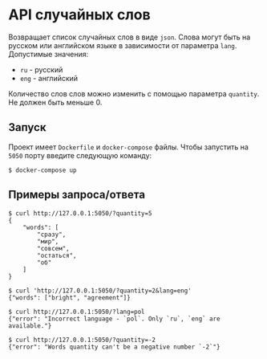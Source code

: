 # API случайных слов

Возвращает список случайных слов в виде `json`. 
Слова могут быть на русском или английском языке в зависимости от параметра `lang`. Допустимые значения:
- `ru` - русский
- `eng` - английский

Количество слов слов можно изменить с помощью параметра `quantity`. Не должен быть меньше 0.

## Запуск
Проект имеет `Dockerfile` и `docker-compose` файлы. Чтобы запустить на `5050` порту введите следующую команду:
```
$ docker-compose up
```
## Примеры запроса/ответа
```console
$ curl http://127.0.0.1:5050/?quantity=5
{
    "words": [
        "сразу",
        "мир",
        "совсем",
        "остаться",
        "об"
    ]
}
```
```console
$ curl 'http://127.0.0.1:5050/?quantity=2&lang=eng'
{"words": ["bright", "agreement"]}
```
```console
$ curl http://127.0.0.1:5050/?lang=pol
{"error": "Incorrect language - `pol`. Only `ru`, `eng` are available."}
```
```console
$ curl http://127.0.0.1:5050/?quantity=-2
{"error": "Words quantity can't be a negative number `-2`"}
```